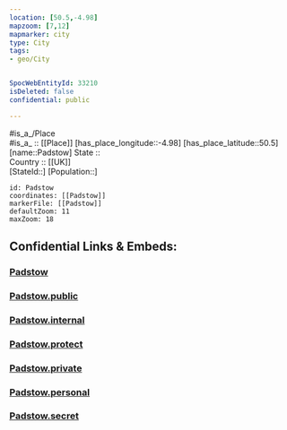 ```yaml
---
location: [50.5,-4.98] 
mapzoom: [7,12] 
mapmarker: city 
type: City
tags:
- geo/City


SpocWebEntityId: 33210
isDeleted: false
confidential: public

---
```

#is_a_/Place  
#is_a_ :: [[Place]] 
[has_place_longitude::-4.98] 
[has_place_latitude::50.5] 
[name::Padstow] 
State ::  
Country :: [[UK]]  
[StateId::] 
[Population::] 



```leaflet
id: Padstow
coordinates: [[Padstow]] 
markerFile: [[Padstow]] 
defaultZoom: 11 
maxZoom: 18
```


## Confidential Links & Embeds: 

### [Padstow](/_Standards/Earth/Continent/Europe/Europe~North/UK/England/Regions~England/South_West_England/Cornwall/cities~Cornwall/Padstow.md) 

### [Padstow.public](/_public/Earth/Continent/Europe/Europe~North/UK/England/Regions~England/South_West_England/Cornwall/cities~Cornwall/Padstow.public.md) 

### [Padstow.internal](/_internal/Earth/Continent/Europe/Europe~North/UK/England/Regions~England/South_West_England/Cornwall/cities~Cornwall/Padstow.internal.md) 

### [Padstow.protect](/_protect/Earth/Continent/Europe/Europe~North/UK/England/Regions~England/South_West_England/Cornwall/cities~Cornwall/Padstow.protect.md) 

### [Padstow.private](/_private/Earth/Continent/Europe/Europe~North/UK/England/Regions~England/South_West_England/Cornwall/cities~Cornwall/Padstow.private.md) 

### [Padstow.personal](/_personal/Earth/Continent/Europe/Europe~North/UK/England/Regions~England/South_West_England/Cornwall/cities~Cornwall/Padstow.personal.md) 

### [Padstow.secret](/_secret/Earth/Continent/Europe/Europe~North/UK/England/Regions~England/South_West_England/Cornwall/cities~Cornwall/Padstow.secret.md)

